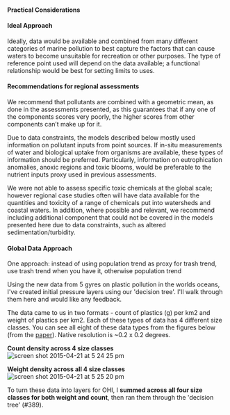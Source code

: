 #### Practical Considerations

#### Ideal Approach

Ideally, data would be available and combined from many different categories of marine pollution to best capture the factors that can cause waters to become unsuitable for recreation or other purposes. The type of reference point used will depend on the data available; a functional relationship would be best for setting limits to uses.

#### Recommendations for regional assessments

We recommend that pollutants are combined with a geometric mean, as done in the assessments presented, as this guarantees that if any one of the components scores very poorly, the higher scores from other components can’t make up for it.

Due to data constraints, the models described below mostly used information on pollutant inputs from point sources. If in-situ measurements of water and biological uptake from organisms are available, these types of information should be preferred. Particularly, information on eutrophication anomalies, anoxic regions and toxic blooms, would be preferable to the nutrient inputs proxy used in previous assessments.

We were not able to assess specific toxic chemicals at the global scale; however regional case studies often will have data available for the quantities and toxicity of a range of chemicals put into watersheds and coastal waters. In addition, where possible and relevant, we recommend including additional component that could not be covered in the models presented here due to data constraints, such as altered sedimentation/turbidity.

#### Global Data Approach


<!---From #145--->
One approach:
instead of using population trend as proxy for trash trend, use trash trend when you have it, otherwise population trend

<!---From issue #306--->

Using the new data from 5 gyres on plastic pollution in the worlds oceans, I've created initial pressure layers using our 'decision tree'. I'll walk through them here and would like any feedback.

The data came to us in two formats - count of plastics (g) per km2 and weight of plastics per km2. Each of these types of data has 4 different size classes. You can see all eight of these data types from the figures below (from the [paper](http://journals.plos.org/plosone/article?id=10.1371/journal.pone.0111913)). Native resolution is ~0.2 x 0.2 degrees.

**Count density across 4 size classes**
![screen shot 2015-04-21 at 5 24 25 pm](https://cloud.githubusercontent.com/assets/6842510/7265234/58e8ecbc-e84b-11e4-96f2-ddc91b7f7dbd.png)

**Weight density across all 4 size classes**
![screen shot 2015-04-21 at 5 25 20 pm](https://cloud.githubusercontent.com/assets/6842510/7265242/6e1aa65c-e84b-11e4-917e-a5de4d55c9f8.png)

To turn these data into layers for OHI, I **summed across all four size classes for both weight and count**, then ran them through the 'decision tree' (#389).
